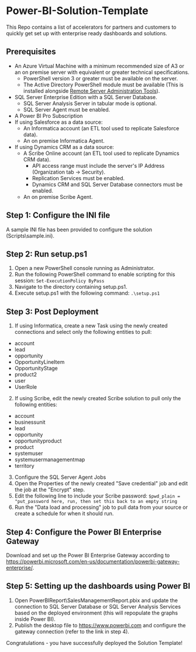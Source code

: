 # Power-BI-Solution-Template

This Repo contains a list of accelerators for partners and customers to quickly get set up with enterprise ready dashboards and solutions.

## Prerequisites

* An Azure Virtual Machine with a minimum recommended size of A3 or an on premise server with equivalent or greater technical specifications.
  * PowerShell version 3 or greater must be available on the server.
  * The Active Directory PowerShell module must be available (This is installed alongside [Remote Server Administration Tools](https://www.microsoft.com/en-us/download/details.aspx?id=45520)).
* SQL Server Enterprise Edition with a SQL Server Database.
  * SQL Server Analysis Server in tabular mode is optional.
  * SQL Server Agent must be enabled.
* A Power BI Pro Subscription
* If using Salesforce as a data source:
  * An Informatica account (an ETL tool used to replicate Salesforce data).
  * An on premise Informatica Agent.
* If using Dynamics CRM as a data source:
  * A Scribe Online account (an ETL tool used to replicate Dynamics CRM data).
    * API access range must include the server's IP Address (Organization tab -> Security).
    * Replication Services must be enabled.
    * Dynamics CRM and SQL Server Database connectors must be enabled.
  * An on premise Scribe Agent.

## Step 1: Configure the INI file

A sample INI file has been provided to configure the solution (Scripts\sample.ini).

## Step 2: Run setup.ps1

1. Open a new PowerShell console running as Administrator.
2. Run the following PowerShell command to enable scripting for this session: `Set-ExecutionPolicy ByPass`
3. Navigate to the directory containing setup.ps1.
4. Execute setup.ps1 with the following command: `.\setup.ps1`

## Step 3: Post Deployment

1. If using Informatica, create a new Task using the newly created connections and select only the following entities to pull:
  * account
  * lead
  * opportunity
  * OpportunityLineItem
  * OpportunityStage
  * product2
  * user
  * UserRole
2. If using Scribe, edit the newly created Scribe solution to pull only the following entities:
  * account
  * businessunit
  * lead
  * opportunity
  * opportunityproduct
  * product
  * systemuser
  * systemusermanagementmap
  * territory
3. Configure the SQL Server Agent Jobs
  1. Open the Properties of the newly created "Save credential" job and edit the job at the "Encrypt" step.
  2. Edit the following line to include your Scribe password: `$pwd_plain = "put_password here, run, then set this back to an empty string`
  3. Run the "Data load and processing" job to pull data from your source or create a schedule for when it should run.

## Step 4: Configure the Power BI Enterprise Gateway

Download and set up the Power BI Enterprise Gateway according to https://powerbi.microsoft.com/en-us/documentation/powerbi-gateway-enterprise/.

## Step 5: Setting up the dashboards using Power BI

1. Open PowerBIReport\SalesManagementReport.pbix and update the connection to SQL Server Database or SQL Server Analysis Services based on the deployed environment (this will repopulate the graphs inside Power BI).
2. Publish the desktop file to https://www.powerbi.com and configure the gateway connection (refer to the link in step 4).

Congratulations - you have successfully deployed the Solution Template!
